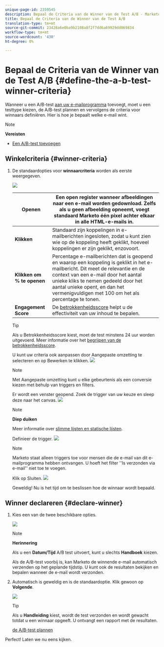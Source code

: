 ```yaml
---
unique-page-id: 2359545
description: Bepaal de Criteria van de Winner van de Test A/B - Marketo Docs - de Documentatie van het Product
title: Bepaal de Criteria van de Winner van de Test A/B
translation-type: tm+mt
source-git-commit: 23428a6e0ba9b2108a8f2f7dd6a69929dd069834
workflow-type: tm+mt
source-wordcount: '430'
ht-degree: 0%

---
```



# Bepaal de Criteria van de Winner van de Test A/B {#define-the-a-b-test-winner-criteria}

Wanneer u een A/B-test [aan uw e-mailprogramma](add-an-a-b-test.md) toevoegt, moet u een testtype kiezen, de A/B-test [](schedule-the-a-b-test.md)plannen en vervolgens de criteria voor winnaars definiëren. Hier is hoe je bepaalt welke e-mail wint.

>[!NOTE]
>
>**Vereisten**
>
>* [Een A/B-test toevoegen](add-an-a-b-test.md)

>



## Winkelcriteria {#winner-criteria}

1. De standaardopties voor **winnaarcriteria** worden als eerste weergegeven.

   ![](assets/image2014-9-12-15-3a51-3a3.png)

   | **Openen** | Een open register wanneer afbeeldingen naar een e-mail worden gedownload. Zelfs als u geen afbeelding opneemt, voegt standaard Marketo één pixel achter elkaar in alle HTML-e-mails in. |
   |---|---|
   | **Klikken** | Standaard zijn koppelingen in e-mailberichten ingesloten, zodat u kunt zien wie op de koppeling heeft geklikt, hoeveel koppelingen er zijn geklikt, enzovoort. |
   | **Klikken om % te openen** | Percentage e-mailberichten dat is geopend en waarop een koppeling is geklikt in het e-mailbericht. Dit meet de relevantie en de context van een e-mail door het aantal unieke kliks te nemen gedeeld door het aantal unieke opent, en dan het vermenigvuldigen met 100 om het als percentage te tonen. |
   | **Engagement Score** | De [betrokkenheidsscore](http://docs.marketo.com/display/DOCS/Understanding+the+Engagement+Score) helpt u de effectiviteit van uw inhoud te bepalen. |

   >[!TIP]
   >
   >Als u Betrokkenheidsscore kiest, moet de test minstens 24 uur worden uitgevoerd. Meer informatie over het [begrijpen van de betrokkenheidsscore](../../../../../product-docs/email-marketing/drip-nurturing/reports-and-notifications/understanding-the-engagement-score.md).

   U kunt uw criteria ook aanpassen door Aangepaste omzetting te selecteren en op Bewerken te klikken.
   ![](assets/image2014-9-12-15-3a51-3a53.png)

   >[!NOTE]
   >
   >Met Aangepaste omzetting kunt u elke gebeurtenis als een conversie kiezen met behulp van triggers en filters.

   Er wordt een venster geopend. Zoek de trigger van uw keuze en sleep deze naar het canvas.
   ![](assets/image2014-9-12-15-3a52-3a18.png)

   >[!NOTE]
   >
   >**Diep duiken**
   >
   >
   >Meer informatie over [slimme lijsten en statische lijsten](http://docs.marketo.com/display/docs/smart+lists+and+static+lists).

   Definieer de trigger.
   ![](assets/image2014-9-12-15-3a53-3a11.png)

   >[!NOTE]
   >
   >Marketo staat alleen triggers toe voor mensen die de e-mail van dit e-mailprogramma hebben ontvangen. U hoeft het filter &#39;&#39;Is verzonden via e-mail&#39;&#39; niet toe te voegen.

   Klik op Sluiten.
   ![](assets/image2014-9-12-15-3a53-3a36.png)

   Geweldig! Nu is het tijd om te beslissen hoe de winnaar wordt bepaald.

## Winner declareren {#declare-winner}

1. Kies een van de twee beschikbare opties.

   ![](assets/image2014-9-12-15-3a53-3a44.png)

   >[!NOTE]
   >
   >**Herinnering**
   >
   >
   >Als u een **Datum/Tijd** A/B test uitvoert, kunt u slechts **Handboek** kiezen.

   Als de A/B-test voorbij is, kan Marketo de winnende e-mail automatisch verzenden op het geplande tijdstip. U kunt ook de resultaten bekijken en bepalen wanneer de e-mail wordt verzonden.

1. Automatisch is geweldig en is de standaardoptie. Klik gewoon op **Volgende**.

   ![](assets/image2014-9-12-15-3a54-3a35.png)

   >[!TIP]
   >
   >Als u **Handleiding** kiest, wordt de test verzonden en wordt gewacht totdat u een winnaar opgeeft. U ontvangt een rapport met de resultaten.

   [de A/B-test plannen](schedule-the-a-b-test.md)

Perfect! Laten we nu eens kijken.